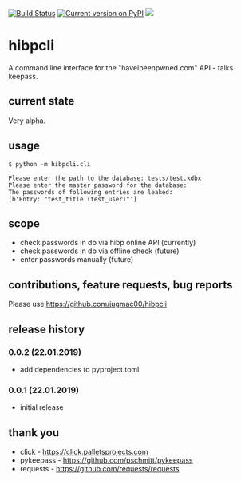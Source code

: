 [![Build Status](https://travis-ci.org/jugmac00/hibpcli.svg?branch=master)](https://travis-ci.org/jugmac00/hibpcli)
[![Current version on PyPI](https://img.shields.io/pypi/v/hibpcli.svg)](https://pypi.org/project/hibpcli/)
![](https://img.shields.io/pypi/l/hibpcli.svg)

# hibpcli

A command line interface for the "haveibeenpwned.com" API - talks keepass.

## current state

Very alpha.

## usage

```
$ python -m hibpcli.cli

Please enter the path to the database: tests/test.kdbx
Please enter the master password for the database:
The passwords of following entries are leaked:
[b'Entry: "test_title (test_user)"']
```

## scope

- check passwords in db via hibp online API (currently)
- check passwords in db via offline check (future)
- enter passwords manually (future)

## contributions, feature requests, bug reports

Please use https://github.com/jugmac00/hibpcli

## release history

### 0.0.2 (22.01.2019)

- add dependencies to pyproject.toml

### 0.0.1 (22.01.2019)

- initial release

## thank you
- click - https://click.palletsprojects.com
- pykeepass - https://github.com/pschmitt/pykeepass
- requests - https://github.com/requests/requests
